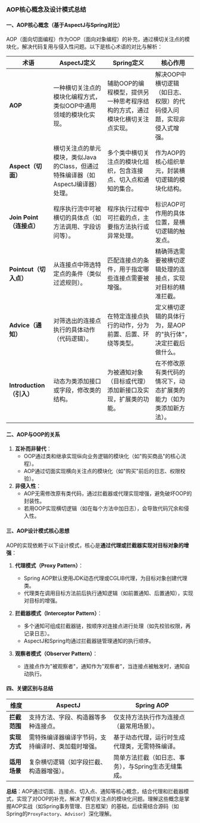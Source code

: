 ### AOP核心概念及设计模式总结


#### 一、AOP核心概念（基于AspectJ与Spring对比）
AOP（面向切面编程）作为OOP（面向对象编程）的补充，通过横切关注点的模块化，解决代码复用与侵入性问题。以下是核心术语的对比与解析：

| **术语**       | **AspectJ定义**                                                                 | **Spring定义**                                                                 | **核心作用**                                                                 |
|----------------|---------------------------------------------------------------------------------|-------------------------------------------------------------------------------|------------------------------------------------------------------------------|
| **AOP**        | 一种横切关注点的模块化编程方式，类似OOP中通用领域的模块化实现。                  | 辅助OOP的编程模型，提供另一种思考程序结构的方式，通过模块化横切关注点实现。    | 解决OOP中横切逻辑（如日志、权限）的代码侵入问题，实现非侵入式增强。          |
| **Aspect（切面）** | 横切关注点的单元模块，类似Java的Class，但通过特殊编译器（如AspectJ编译器）处理。 | 多个类中横切关注点的模块化组织，包含连接点、切入点和通知的集合。                | 作为AOP的核心组织单元，封装横切逻辑的模块化结构。                            |
| **Join Point（连接点）** | 程序执行流中可被横切的具体点（如方法调用、字段访问等）。                        | 程序执行过程中可拦截的点，主要指方法执行或异常处理。                            | 标识AOP可作用的具体位置，是横切逻辑的触发点。                              |
| **Pointcut（切入点）** | 从连接点中筛选特定点的条件（类似过滤规则）。                                    | 匹配连接点的条件，用于指定哪些连接点需要被增强。                                | 精确筛选需要被横切逻辑处理的连接点，实现对目标的精准拦截。                  |
| **Advice（通知）** | 对筛选出的连接点执行的具体动作（代码逻辑）。                                    | 在特定连接点执行的动作，分为前置、后置、环绕等类型。                            | 定义横切逻辑的具体行为，是AOP的"执行体"，决定拦截后做什么。                |
| **Introduction（引入）** | 动态为类添加接口或字段，修改类的结构。                                          | 为被通知对象（目标或代理）添加新接口及实现，扩展类的功能。                      | 在不修改原有类代码的情况下，动态扩展类的能力（如为类添加新方法）。          |


#### 二、AOP与OOP的关系
1. **互补而非替代**：  
   - OOP通过类和继承实现纵向业务逻辑的模块化（如"购买商品"的核心流程）。  
   - AOP通过切面实现横向关注点的模块化（如"购买"前后的日志、权限校验）。  
2. **非侵入性**：  
   - AOP无需修改原有类代码，通过拦截器或代理实现增强，避免破坏OOP的封装性。  
   - 若用OOP实现横切逻辑（如在每个方法中加日志），会导致代码冗余和侵入性。  


#### 三、AOP设计模式核心思想
AOP的实现依赖于以下设计模式，核心是**通过代理或拦截器实现对目标对象的增强**：

1. **代理模式（Proxy Pattern）**：  
   - Spring AOP默认使用JDK动态代理或CGLIB代理，为目标对象创建代理类。  
   - 代理类在调用目标方法前后执行通知逻辑（如前置通知、后置通知），实现对目标的增强。  

2. **拦截器模式（Interceptor Pattern）**：  
   - 多个通知可组成拦截器链，按顺序对连接点进行处理（如先校验权限，再记录日志）。  
   - AspectJ和Spring均通过拦截器链管理通知的执行顺序。  

3. **观察者模式（Observer Pattern）**：  
   - 连接点作为"被观察者"，通知作为"观察者"，当连接点被触发时，通知自动执行。  


#### 四、关键区别与总结
| **维度**         | **AspectJ**                                  | **Spring AOP**                              |
|------------------|----------------------------------------------|---------------------------------------------|
| **拦截范围**     | 支持方法、字段、构造器等多种连接点。          | 仅支持方法执行作为连接点（最常用场景）。    |
| **实现方式**     | 需特殊编译器编译字节码，支持编译时、类加载时增强。 | 基于动态代理，运行时生成代理类，无需特殊编译。|
| **适用场景**     | 复杂横切逻辑（如字段拦截、构造器增强）。      | 简单方法拦截（如日志、事务），与Spring生态无缝集成。 |

**总结**：AOP通过切面、连接点、切入点、通知等核心概念，结合代理和拦截器模式，实现了对OOP的补充，解决了横切关注点的模块化问题。理解这些概念是掌握AOP实战（如Spring事务管理、日志框架）的基础，后续需结合源码（如Spring的`ProxyFactory`、`Advisor`）深化理解。
